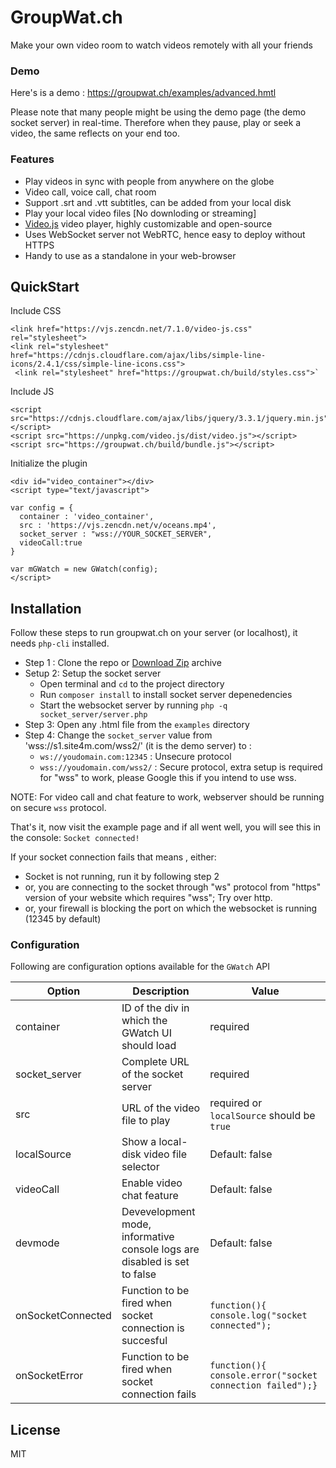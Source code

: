 # GroupWat.ch
Make your own video room to watch videos remotely with all your friends
### Demo
Here's is a demo : <https://groupwat.ch/examples/advanced.hmtl>

Please note that many people might be using the demo page (the demo socket server) in real-time. Therefore when they pause, play or seek a video, the same reflects on your end too.

### Features

- Play videos  in sync with people from anywhere on the globe
- Video call, voice call, chat room
- Support .srt and .vtt subtitles, can be added from your local disk
- Play your local video files [No downloding or streaming]
- [Video.js](https://github.com/videojs/video.js) video player, highly customizable and open-source 
- Uses WebSocket server  not WebRTC, hence easy to deploy without HTTPS
- Handy to use as a standalone in your web-browser

## QuickStart
Include CSS

    <link href="https://vjs.zencdn.net/7.1.0/video-js.css" rel="stylesheet">
    <link rel="stylesheet" href="https://cdnjs.cloudflare.com/ajax/libs/simple-line-icons/2.4.1/css/simple-line-icons.css">
     <link rel="stylesheet" href="https://groupwat.ch/build/styles.css">`


Include JS

    <script src="https://cdnjs.cloudflare.com/ajax/libs/jquery/3.3.1/jquery.min.js"></script>
    <script src="https://unpkg.com/video.js/dist/video.js"></script>
    <script src="https://groupwat.ch/build/bundle.js"></script>


Initialize the plugin

    <div id="video_container"></div>  
    <script type="text/javascript">

    var config = {
      container : 'video_container',
      src : 'https://vjs.zencdn.net/v/oceans.mp4',
      socket_server : "wss://YOUR_SOCKET_SERVER",
      videoCall:true
    }

    var mGWatch = new GWatch(config);
    </script>

## Installation
Follow these steps to run groupwat.ch on your server (or localhost), it needs `php-cli` installed.

- Step 1 : Clone the repo or [Download Zip](https://github.com/hack4mer/groupwat.ch/archive/master.zip) archive
- Setup 2: Setup the socket server
    - Open terminal and `cd` to the project directory  
    - Run `composer install` to install socket server depenedencies
    -  Start the websocket server by running `php -q socket_server/server.php`
- Step 3: Open any .html file from the `examples` directory
- Step 4: Change the `socket_server` value from 'wss://s1.site4m.com/wss2/' (it is the demo server) to :
    - `ws://youdomain.com:12345` : Unsecure protocol
    - `wss://youdomain.com/wss2/` : Secure protocol,  extra setup is required for "wss" to work, please Google this if you intend to use wss.

NOTE:  For video call and chat feature to work, webserver should be running on secure `wss` protocol. 

That's it, now visit the example page and if all went well, you will  see this in the console: 
`Socket connected!` 

If your socket connection fails that means , either:
- Socket is not running, run it by following step 2
- or, you are connecting to the socket through "ws" protocol from "https" version of your website which requires "wss";  Try over http.
- or,  your firewall is blocking the port on which the websocket is running (12345 by default)

 
### Configuration
Following are configuration options available for the `GWatch` API

| Option        				| Description       															| Value  |
| ----------------------------- | ----------------------------------------------------------------------------- | -------------- |
| container 	     			| ID of the div in which the GWatch UI should load								|	 required |
| socket_server      			| Complete URL of the socket server 											|	 required |
| src  			    			| URL of the video file to play 												|	 required or `localSource` should be `true`  |
| localSource  			    	| Show a local-disk video file selector											|	 Default: false |
| videoCall  			    	| Enable video chat feature 													|	 Default: false |
| devmode      					| Devevelopment mode, informative console logs are disabled is set to false   	|    Default: false |
| onSocketConnected 			| Function to be fired when socket connection is succesful      				|    `function(){ console.log("socket connected");` |
| onSocketError 				| Function to be fired when socket connection fails      						|    `function(){ console.error("socket connection failed");}` |





License
----

MIT